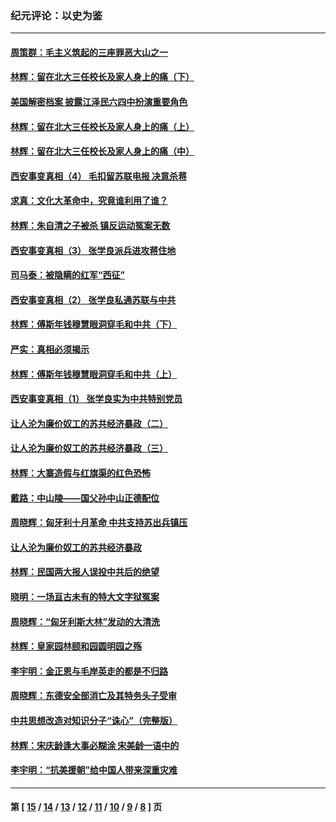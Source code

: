 ### 纪元评论：以史为鉴
---
#### [周策群：毛主义筑起的三座罪恶大山之一](../../pages/nsc1028/n9217273.md) 
#### [林辉：留在北大三任校长及家人身上的痛（下）](../../pages/nsc1028/n9206662.md) 
#### [美国解密档案 披露江泽民六四中扮演重要角色](../../pages/nsc1028/n9215316.md) 
#### [林辉：留在北大三任校长及家人身上的痛（上）](../../pages/nsc1028/n9206448.md) 
#### [林辉：留在北大三任校长及家人身上的痛（中）](../../pages/nsc1028/n9206562.md) 
#### [西安事变真相（4） 毛扣留苏联电报 决意杀蒋](../../pages/nsc1028/n9211081.md) 
#### [求真：文化大革命中，究竟谁利用了谁？](../../pages/nsc1028/n9206782.md) 
#### [林辉：朱自清之子被杀 镇反运动冤案无数](../../pages/nsc1028/n9201338.md) 
#### [西安事变真相（3） 张学良派兵进攻蒋住地](../../pages/nsc1028/n9204620.md) 
#### [司马泰：被隐瞒的红军“西征”](../../pages/nsc1028/n9195856.md) 
#### [西安事变真相（2） 张学良私通苏联与中共](../../pages/nsc1028/n9197635.md) 
#### [林辉：傅斯年钱穆慧眼洞穿毛和中共（下）](../../pages/nsc1028/n9193469.md) 
#### [严实：真相必须揭示](../../pages/nsc1028/n9195916.md) 
#### [林辉：傅斯年钱穆慧眼洞穿毛和中共（上）](../../pages/nsc1028/n9193441.md) 
#### [西安事变真相（1） 张学良实为中共特别党员](../../pages/nsc1028/n9192525.md) 
#### [让人沦为廉价奴工的苏共经济暴政（二）](../../pages/nsc1028/n9183941.md) 
#### [让人沦为廉价奴工的苏共经济暴政（三）](../../pages/nsc1028/n9189623.md) 
#### [林辉：大寨造假与红旗渠的红色恐怖](../../pages/nsc1028/n9182411.md) 
#### [戴路：中山陵——国父孙中山正德配位](../../pages/nsc1028/n9181535.md) 
#### [周晓辉：匈牙利十月革命 中共支持苏出兵镇压](../../pages/nsc1028/n9177055.md) 
#### [让人沦为廉价奴工的苏共经济暴政](../../pages/nsc1028/n9172303.md) 
#### [林辉：民国两大报人误投中共后的绝望](../../pages/nsc1028/n9172021.md) 
#### [晓明：一场亘古未有的特大文字狱冤案](../../pages/nsc1028/n9168562.md) 
#### [周晓辉：“匈牙利斯大林”发动的大清洗](../../pages/nsc1028/n9163409.md) 
#### [林辉：皇家园林颐和园圆明园之殇](../../pages/nsc1028/n9159618.md) 
#### [李宇明：金正恩与毛岸英走的都是不归路](../../pages/nsc1028/n9153861.md) 
#### [周晓辉：东德安全部消亡及其特务头子受审](../../pages/nsc1028/n9152282.md) 
#### [中共思想改造对知识分子“诛心”（完整版）](../../pages/nsc1028/n9124299.md) 
#### [林辉：宋庆龄逢大事必糊涂 宋美龄一语中的](../../pages/nsc1028/n9145584.md) 
#### [李宇明：“抗美援朝”给中国人带来深重灾难](../../pages/nsc1028/n9137556.md) 

---
#### 第 [ [15](./15.md) / [14](./14.md) / [13](./13.md) / [12](./12.md) / [11](./11.md) / [10](./10.md) / [9](./9.md) / [8](./8.md) ] 页
